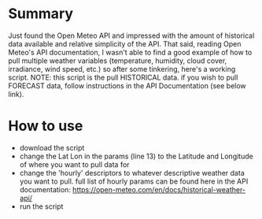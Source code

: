 # Summary
Just found the Open Meteo API and impressed with the amount of historical data available and relative simplicity of the API.  That said, reading Open Meteo's API documentation, I wasn't able to find a good example of how to pull multiple weather variables (temperature, humidity, cloud cover, irradiance, wind speed, etc.) so after some tinkering, here's a working script. NOTE: this script is the pull HISTORICAL data.  if you wish to pull FORECAST data, follow instructions in the API Documentation (see below link).

# How to use
- download the script
- change the Lat Lon in the params (line 13) to the Latitude and Longitude of where you want to pull data for
- change the 'hourly' descriptors to whatever descriptive weather data you want to pull.  full list of hourly params can be found here in the API documentation: https://open-meteo.com/en/docs/historical-weather-api/
- run the script
